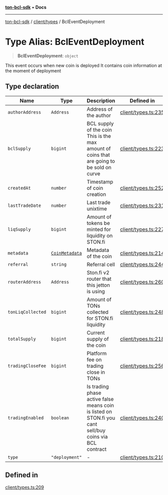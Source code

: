 [**ton-bcl-sdk**](../../../README.md) • **Docs**

***

[ton-bcl-sdk](../../../README.md) / [client/types](../README.md) / BclEventDeployment

# Type Alias: BclEventDeployment

> **BclEventDeployment**: `object`

This event occurs when new coin is deployed
It contains coin information at the moment of deployment

## Type declaration

| Name | Type | Description | Defined in |
| ------ | ------ | ------ | ------ |
| `authorAddress` | `Address` | Address of the author | [client/types.ts:235](https://github.com/ton-fun-tech/ton-bcl-sdk/blob/7ee0ff6d1b35906d586d4feb09739aac48bafc30/src/client/types.ts#L235) |
| `bclSupply` | `bigint` | BCL supply of the coin This is the max amount of coins that are going to be sold on curve | [client/types.ts:223](https://github.com/ton-fun-tech/ton-bcl-sdk/blob/7ee0ff6d1b35906d586d4feb09739aac48bafc30/src/client/types.ts#L223) |
| `createdAt` | `number` | Timestamp of coin creation | [client/types.ts:252](https://github.com/ton-fun-tech/ton-bcl-sdk/blob/7ee0ff6d1b35906d586d4feb09739aac48bafc30/src/client/types.ts#L252) |
| `lastTradeDate` | `number` | Last trade unixtime | [client/types.ts:231](https://github.com/ton-fun-tech/ton-bcl-sdk/blob/7ee0ff6d1b35906d586d4feb09739aac48bafc30/src/client/types.ts#L231) |
| `liqSupply` | `bigint` | Amount of tokens be minted for liquidity on STON.fi | [client/types.ts:227](https://github.com/ton-fun-tech/ton-bcl-sdk/blob/7ee0ff6d1b35906d586d4feb09739aac48bafc30/src/client/types.ts#L227) |
| `metadata` | [`CoinMetadata`](CoinMetadata.md) | Metadata of the coin | [client/types.ts:214](https://github.com/ton-fun-tech/ton-bcl-sdk/blob/7ee0ff6d1b35906d586d4feb09739aac48bafc30/src/client/types.ts#L214) |
| `referral` | `string` | Referral cell | [client/types.ts:244](https://github.com/ton-fun-tech/ton-bcl-sdk/blob/7ee0ff6d1b35906d586d4feb09739aac48bafc30/src/client/types.ts#L244) |
| `routerAddress` | `Address` | Ston.fi v2 router that this jetton is using | [client/types.ts:260](https://github.com/ton-fun-tech/ton-bcl-sdk/blob/7ee0ff6d1b35906d586d4feb09739aac48bafc30/src/client/types.ts#L260) |
| `tonLiqCollected` | `bigint` | Amount of TONs collected for STON.fi liquidity | [client/types.ts:248](https://github.com/ton-fun-tech/ton-bcl-sdk/blob/7ee0ff6d1b35906d586d4feb09739aac48bafc30/src/client/types.ts#L248) |
| `totalSupply` | `bigint` | Current supply of the coin | [client/types.ts:218](https://github.com/ton-fun-tech/ton-bcl-sdk/blob/7ee0ff6d1b35906d586d4feb09739aac48bafc30/src/client/types.ts#L218) |
| `tradingCloseFee` | `bigint` | Platform fee on trading close in TONs | [client/types.ts:256](https://github.com/ton-fun-tech/ton-bcl-sdk/blob/7ee0ff6d1b35906d586d4feb09739aac48bafc30/src/client/types.ts#L256) |
| `tradingEnabled` | `boolean` | Is trading phase active false means coin is listed on STON.fi you cant sell/buy coins via BCL contract | [client/types.ts:240](https://github.com/ton-fun-tech/ton-bcl-sdk/blob/7ee0ff6d1b35906d586d4feb09739aac48bafc30/src/client/types.ts#L240) |
| `type` | `"deployment"` | - | [client/types.ts:210](https://github.com/ton-fun-tech/ton-bcl-sdk/blob/7ee0ff6d1b35906d586d4feb09739aac48bafc30/src/client/types.ts#L210) |

## Defined in

[client/types.ts:209](https://github.com/ton-fun-tech/ton-bcl-sdk/blob/7ee0ff6d1b35906d586d4feb09739aac48bafc30/src/client/types.ts#L209)
